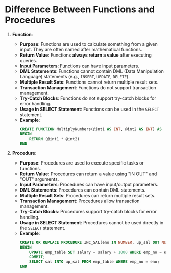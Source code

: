 # Difference Between Functions and Procedures

1. **Function**:
   - **Purpose**: Functions are used to calculate something from a given input. They are often named after mathematical functions.
   - **Return Value**: Functions **always return a value** after executing queries.
   - **Input Parameters**: Functions can have input parameters.
   - **DML Statements**: Functions cannot contain DML (Data Manipulation Language) statements (e.g., `INSERT`, `UPDATE`, `DELETE`).
   - **Multiple Result Sets**: Functions cannot return multiple result sets.
   - **Transaction Management**: Functions do not support transaction management.
   - **Try-Catch Blocks**: Functions do not support try-catch blocks for error handling.
   - **Usage in SELECT Statement**: Functions can be used in the `SELECT` statement.
   - **Example**:
     ```sql
     CREATE FUNCTION MultiplyNumbers(@int1 AS INT, @int2 AS INT) AS
     BEGIN
         RETURN (@int1 * @int2)
     END
     ```

2. **Procedure**:
   - **Purpose**: Procedures are used to execute specific tasks or functions.
   - **Return Value**: Procedures can return a value using "IN OUT" and "OUT" arguments.
   - **Input Parameters**: Procedures can have input/output parameters.
   - **DML Statements**: Procedures can contain DML statements.
   - **Multiple Result Sets**: Procedures can return multiple result sets.
   - **Transaction Management**: Procedures allow transaction management.
   - **Try-Catch Blocks**: Procedures support try-catch blocks for error handling.
   - **Usage in SELECT Statement**: Procedures cannot be used directly in the `SELECT` statement.
   - **Example**:
     ```sql
     CREATE OR REPLACE PROCEDURE INC_SAL(eno IN NUMBER, up_sal OUT NUMBER) IS
     BEGIN
         UPDATE emp_table SET salary = salary + 1000 WHERE emp_no = eno;
         COMMIT;
         SELECT sal INTO up_sal FROM emp_table WHERE emp_no = eno;
     END
     ```
     
